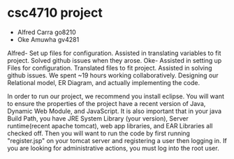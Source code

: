 # csc4710 project
* Alfred Carra go8210   
* Oke Amuwha gv4281


Alfred- Set up files for configuration. Assisted in translating variables to fit project. Solved github issues when they arose. 
Oke- Assisted in setting up Files for configuration. Translated files to fit project. Assisted in solving github issues. 
We spent ~19 hours working collaboratively. Designing our Relational model, ER Diagram, and actually implementing the code. 

In order to run our project, we recommend you install eclipse. You will want to ensure the properties of the project have a recent version of Java, Dynamic Web Module, 
and JavaScript. It is also important that in your java Build Path, you have JRE System Library (your version), Server runtime(recent apache tomcat), web app libraries, 
and EAR Libraries all checked off. Then you will want to run the code by first running "register.jsp" on your tomcat server and registering a user then logging in. If 
you are looking for administrative actions, you must log into the root user. 

